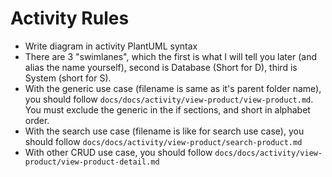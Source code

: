 # Activity Rules

- Write diagram in activity PlantUML syntax
- There are 3 "swimlanes", which the first is what I will tell you later (and alias the name yourself), second is Database (Short for D), third is System (short for S).
- With the generic use case (filename is same as it's parent folder name), you should follow `docs/docs/activity/view-product/view-product.md`. You must exclude the generic in the if sections, and short in alphabet order.
- With the search use case (filename is like for search use case), you should follow `docs/docs/activity/view-product/search-product.md`
- With other CRUD use case, you should follow `docs/docs/activity/view-product/view-product-detail.md`

